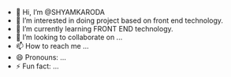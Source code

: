 - 👋 Hi, I’m @SHYAMKARODA
- 👀 I’m interested in doing project based on front end technology.
- 🌱 I’m currently learning FRONT END technology.
- 💞️ I’m looking to collaborate on ...
- 📫 How to reach me ...
- 😄 Pronouns: ...
- ⚡ Fun fact: ...

<!---
SHYAMKARODA/SHYAMKARODA is a ✨ special ✨ repository because its `README.md` (this file) appears on your GitHub profile.
You can click the Preview link to take a look at your changes.
--->
